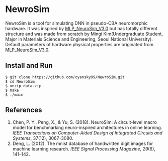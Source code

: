 # NewroSim

NewroSim is a tool for simulating DNN in pseudo-CBA neuromorphic hardware. It was inspired by [MLP_NeuroSim_V3.0](https://github.com/neurosim/MLP_NeuroSim_V3.0) but has totally different structure and was made from scratch by Mingi Kim(Undergraduate Student, Major in Materials Science and Engineering, Seoul National University). Default parameters of hardware physical properties are originated from [MLP_NeuroSim_V3.0](https://github.com/neurosim/MLP_NeuroSim_V3.0).

## Install and Run

```
$ git clone https://github.com/cyansky99/NewroSim.git
$ cd NewroSim
$ unzip data.zip
$ make
$ ./main
```

## References

1. Chen, P. Y., Peng, X., & Yu, S. (2018). NeuroSim: A circuit-level macro model for benchmarking neuro-inspired architectures in online learning. _IEEE Transactions on Computer-Aided Design of Integrated Circuits and Systems_, 37(12), 3067-3080.
2. Deng, L. (2012). The mnist database of handwritten digit images for machine learning research. _IEEE Signal Processing Magazine, 29_(6), 141–142.
